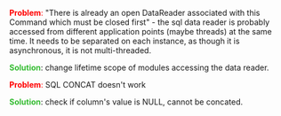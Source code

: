 <span style="color:#FF0000">**Problem**:</span> "There is already an open DataReader associated with this Command which must be closed first" - 
the sql data reader is probably accessed from different application points (maybe threads) at the same
time. It needs to be separated on each instance, as though it is asynchronous, it is not multi-threaded.

<span style="color:#33BB30">**Solution**</span>: change lifetime scope of modules accessing the data reader.

<span style="color:#FF0000">**Problem**:</span> SQL CONCAT doesn't work

<span style="color:#33BB30">**Solution**</span>: check if column's value is NULL, cannot be concated.